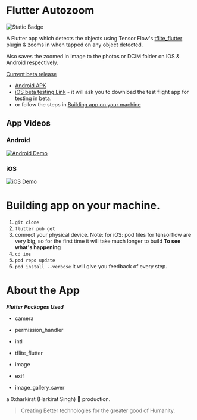 # Flutter Autozoom
![Static Badge](https://img.shields.io/badge/GSoC'24%20Qualification%20Task-8A2BE2)


A Flutter app which detects the objects using Tensor Flow's [tflite_flutter](https://pub.dev/packages/tflite_flutter) plugin & zooms in when tapped on any object detected.

Also saves the zoomed in image to the photos or DCIM folder on IOS & Android respectively.

[Current beta release](https://github.com/0xharkirat/autozoom-camera-flutter/releases/tag/v1_beta)
 - [Android APK](https://github.com/0xharkirat/autozoom-camera-flutter/releases/download/v1_beta/autozoom-flutter.apk)
 - [iOS beta testing Link](https://testflight.apple.com/join/sYyHEn8m) - it will ask you to download the test flight app for testing in beta.
 - or follow the steps in [Building app on your machine](#building-app-on-your-machine)

## App Videos
<p align="center">
 
 ### Android 
[![Android Demo](https://img.youtube.com/vi/m4n8GqSb_yQ/0.jpg)](https://www.youtube.com/watch?v=m4n8GqSb_yQ)


### iOS
[![iOS Demo](https://img.youtube.com/vi/AkChtczrh6g/0.jpg)](https://www.youtube.com/watch?v=AkChtczrh6g)

</p>

# Building app on your machine.

 1. `git clone`
 2. `flutter pub get`
 3. connect your physical device.
 Note: for iOS:
	 pod files for tensorflow are very big, so for the first time it will take much longer to build
**To see what's happening**
 4. `cd ios`
 5. `pod repo update`
 6. `pod install --verbose`
 it will give you feedback of every step.

	

# About the App



***Flutter Packages Used***

 - camera

- permission_handler

- intl

- tflite_flutter

- image

- exif

- image_gallery_saver

  




a 0xharkirat (Harkirat Singh) 🦅 production.  

> Creating Better technologies for the greater good of Humanity.




